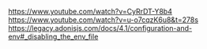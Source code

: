 https://www.youtube.com/watch?v=CyRrDT-Y8b4
https://www.youtube.com/watch?v=u-o7cqzK6u8&t=278s
https://legacy.adonisjs.com/docs/4.1/configuration-and-env#_disabling_the_env_file